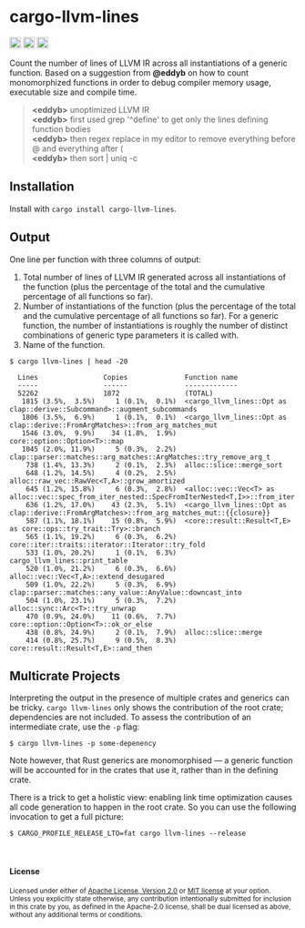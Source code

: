 # cargo-llvm-lines

[<img alt="github" src="https://img.shields.io/badge/github-dtolnay/cargo--llvm--lines-8da0cb?style=for-the-badge&labelColor=555555&logo=github" height="20">](https://github.com/dtolnay/cargo-llvm-lines)
[<img alt="crates.io" src="https://img.shields.io/crates/v/cargo-llvm-lines.svg?style=for-the-badge&color=fc8d62&logo=rust" height="20">](https://crates.io/crates/cargo-llvm-lines)
[<img alt="build status" src="https://img.shields.io/github/actions/workflow/status/dtolnay/cargo-llvm-lines/ci.yml?branch=master&style=for-the-badge" height="20">](https://github.com/dtolnay/cargo-llvm-lines/actions?query=branch%3Amaster)

Count the number of lines of LLVM IR across all instantiations of a generic
function. Based on a suggestion from **@eddyb** on how to count monomorphized
functions in order to debug compiler memory usage, executable size and compile
time.

> **\<eddyb>** unoptimized LLVM IR<br>
> **\<eddyb>** first used grep '^define' to get only the lines defining function bodies<br>
> **\<eddyb>** then regex replace in my editor to remove everything before @ and everything after (<br>
> **\<eddyb>** then sort | uniq -c<br>

## Installation

Install with `cargo install cargo-llvm-lines`.

## Output

One line per function with three columns of output:

1. Total number of lines of LLVM IR generated across all instantiations of the
   function (plus the percentage of the total and the cumulative percentage
   of all functions so far).
2. Number of instantiations of the function (plus the percentage of the total
   and the cumulative percentage of all functions so far). For a generic
   function, the number of instantiations is roughly the number of distinct
   combinations of generic type parameters it is called with.
3. Name of the function.

```
$ cargo llvm-lines | head -20

  Lines                Copies              Function name
  -----                ------              -------------
  52262                1872                (TOTAL)
   1815 (3.5%,  3.5%)     1 (0.1%,  0.1%)  <cargo_llvm_lines::Opt as clap::derive::Subcommand>::augment_subcommands
   1806 (3.5%,  6.9%)     1 (0.1%,  0.1%)  <cargo_llvm_lines::Opt as clap::derive::FromArgMatches>::from_arg_matches_mut
   1546 (3.0%,  9.9%)    34 (1.8%,  1.9%)  core::option::Option<T>::map
   1045 (2.0%, 11.9%)     5 (0.3%,  2.2%)  clap::parser::matches::arg_matches::ArgMatches::try_remove_arg_t
    738 (1.4%, 13.3%)     2 (0.1%,  2.3%)  alloc::slice::merge_sort
    648 (1.2%, 14.5%)     4 (0.2%,  2.5%)  alloc::raw_vec::RawVec<T,A>::grow_amortized
    645 (1.2%, 15.8%)     6 (0.3%,  2.8%)  <alloc::vec::Vec<T> as alloc::vec::spec_from_iter_nested::SpecFromIterNested<T,I>>::from_iter
    636 (1.2%, 17.0%)    43 (2.3%,  5.1%)  <cargo_llvm_lines::Opt as clap::derive::FromArgMatches>::from_arg_matches_mut::{{closure}}
    587 (1.1%, 18.1%)    15 (0.8%,  5.9%)  <core::result::Result<T,E> as core::ops::try_trait::Try>::branch
    565 (1.1%, 19.2%)     6 (0.3%,  6.2%)  core::iter::traits::iterator::Iterator::try_fold
    533 (1.0%, 20.2%)     1 (0.1%,  6.3%)  cargo_llvm_lines::print_table
    520 (1.0%, 21.2%)     6 (0.3%,  6.6%)  alloc::vec::Vec<T,A>::extend_desugared
    509 (1.0%, 22.2%)     5 (0.3%,  6.9%)  clap::parser::matches::any_value::AnyValue::downcast_into
    504 (1.0%, 23.1%)     5 (0.3%,  7.2%)  alloc::sync::Arc<T>::try_unwrap
    470 (0.9%, 24.0%)    11 (0.6%,  7.7%)  core::option::Option<T>::ok_or_else
    438 (0.8%, 24.9%)     2 (0.1%,  7.9%)  alloc::slice::merge
    414 (0.8%, 25.7%)     9 (0.5%,  8.3%)  core::result::Result<T,E>::and_then

```

## Multicrate Projects

Interpreting the output in the presence of multiple crates and generics can be
tricky. `cargo llvm-lines` only shows the contribution of the root crate;
dependencies are not included. To assess the contribution of an intermediate
crate, use the `-p` flag:

```console
$ cargo llvm-lines -p some-depenency
```

Note however, that Rust generics are monomorphised &mdash; a generic function
will be accounted for in the crates that use it, rather than in the defining
crate.

There is a trick to get a holistic view: enabling link time optimization causes
all code generation to happen in the root crate. So you can use the following
invocation to get a full picture:

```console
$ CARGO_PROFILE_RELEASE_LTO=fat cargo llvm-lines --release
```

<br>

#### License

<sup>
Licensed under either of <a href="LICENSE-APACHE">Apache License, Version
2.0</a> or <a href="LICENSE-MIT">MIT license</a> at your option.
</sup>

<br>

<sub>
Unless you explicitly state otherwise, any contribution intentionally submitted
for inclusion in this crate by you, as defined in the Apache-2.0 license, shall
be dual licensed as above, without any additional terms or conditions.
</sub>
